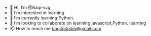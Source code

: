 - 👋 Hi, I’m @Baqi-svg
- 👀 I’m interested in learning.
- 🌱 I’m currently learning Python.
- 💞️ I’m looking to collaborate on learining javascript,Python. learning
- 📫 How to reach me baqi555555@gmail.com

<!---
Baqi-svg/Baqi-svg is a ✨ special ✨ repository because its `README.md` (this file) appears on your GitHub profile.
You can click the Preview link to take a look at your changes.
--->
